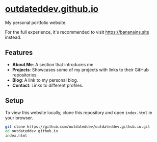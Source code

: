 
# [outdateddev.github.io](https://outdateddev.github.io)

My personal portfolio website.

For the full experience, it's recommended to visit https://bananajns.site instead.

## Features

- **About Me**: A section that introduces me
- **Projects**: Showcases some of my projects with links to their GitHub repositories.
- **Blog**: A link to my personal blog.
- **Contact**: Links to different profiles.

## Setup

To view this website locally, clone this repository and open `index.html` in your browser.

```sh
git clone https://github.com/outdateddev/outdateddev.github.io.git
cd outdateddev.github.io
index.html
```
